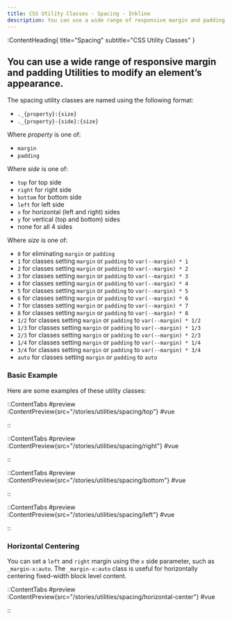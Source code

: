 ```yaml
---
title: CSS Utility Classes - Spacing - Inkline
description: You can use a wide range of responsive margin and padding utility classes to modify an element’s appearance. 
---
```


:ContentHeading{ title="Spacing" subtitle="CSS Utility Classes" }
## You can use a wide range of responsive margin and padding Utilities to modify an element’s appearance. 

The spacing utility classes are named using the following format:

- `._{property}:{size}`
- `._{property}-{side}:{size}`

[//]: # (- `._{breakpoint}:{property}-{side}:{size}` )

Where *property* is one of:
- `margin`
- `padding`

Where *side* is one of:
- `top` for top side
- `right` for right side
- `bottom` for bottom side
- `left` for left side
- `x` for horizontal (left and right) sides
- `y` for vertical (top and bottom) sides
- none for all 4 sides

Where *size* is one of:
- `0` for eliminating `margin` or `padding`
- `1` for classes setting `margin` or `padding` to `var(--margin) * 1`
- `2` for classes setting `margin` or `padding` to `var(--margin) * 2`
- `3` for classes setting `margin` or `padding` to `var(--margin) * 3`
- `4` for classes setting `margin` or `padding` to `var(--margin) * 4`
- `5` for classes setting `margin` or `padding` to `var(--margin) * 5`
- `6` for classes setting `margin` or `padding` to `var(--margin) * 6`
- `7` for classes setting `margin` or `padding` to `var(--margin) * 7`
- `8` for classes setting `margin` or `padding` to `var(--margin) * 8`
- `1/2` for classes setting `margin` or `padding` to `var(--margin) * 1/2`
- `1/3` for classes setting `margin` or `padding` to `var(--margin) * 1/3`
- `2/3` for classes setting `margin` or `padding` to `var(--margin) * 2/3`
- `1/4` for classes setting `margin` or `padding` to `var(--margin) * 1/4`
- `3/4` for classes setting `margin` or `padding` to `var(--margin) * 3/4`
- `auto` for classes setting `margin` or `padding` to `auto`

[//]: # (And `breakpoint` is one of:)

[//]: # (- `xs`)

[//]: # (- `sm`)

[//]: # (- `md`)

[//]: # (- `lg`)

[//]: # (- `xl`)

[//]: # (- `2xl`)


### Basic Example
Here are some examples of these utility classes:

::ContentTabs
#preview
:ContentPreview{src="/stories/utilities/spacing/top"}
#vue
<!-- Autodocs{src="@inkline/inkline/stories/utilities/spacing/top.raw.vue" lang="vue"} -->
::

::ContentTabs
#preview
:ContentPreview{src="/stories/utilities/spacing/right"}
#vue
<!-- Autodocs{src="@inkline/inkline/stories/utilities/spacing/right.raw.vue" lang="vue"} -->
::

::ContentTabs
#preview
:ContentPreview{src="/stories/utilities/spacing/bottom"}
#vue
<!-- Autodocs{src="@inkline/inkline/stories/utilities/spacing/bottom.raw.vue" lang="vue"} -->
::

::ContentTabs
#preview
:ContentPreview{src="/stories/utilities/spacing/left"}
#vue
<!-- Autodocs{src="@inkline/inkline/stories/utilities/spacing/left.raw.vue" lang="vue"} -->
::

### Horizontal Centering
You can set a `left` and `right` margin using the `x` side parameter, such as `_margin-x:auto`. The `_margin-x:auto` class is useful for horizontally centering fixed-width block level content.

::ContentTabs
#preview
:ContentPreview{src="/stories/utilities/spacing/horizontal-center"}
#vue
<!-- Autodocs{src="@inkline/inkline/stories/utilities/spacing/horizontal-center.raw.vue" lang="vue"} -->
::
